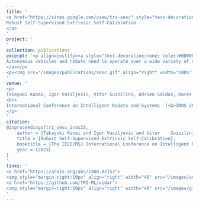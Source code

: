 ```yaml
---
title: '
<a href="https://sites.google.com/view/tri-sesc" style="text-decoration:none;color:#000000;text-align:justify;"> 
Robust Self-Supervised Extrinsic Self-Calibration
</a>
'
project: '
'
collection: publications
excerpt: '<p align=justify><a style="text-decoration:none; color:#000000; align:justify;">
Autonomous vehicles and robots need to operate over a wide variety of scenarios in order to complete tasks efficiently and safely. Multi-camera self-supervised monocular depth estimation from videos is a promising way to reason about the environment, as it generates metrically scaled geometric predictions from visual data without requiring additional sensors. However, most works assume well-calibrated extrinsics to fully leverage this multi-camera setup, even though accurate and efficient calibration is still a challenging problem. In this work, we introduce a novel method for extrinsic calibration that builds upon the principles of self-supervised monocular depth and ego-motion learning. Our proposed curriculum learning strategy uses monocular depth and pose estimators with velocity supervision to estimate extrinsics, and then jointly learns extrinsic calibration along with depth and pose for a set of overlapping cameras rigidly attached to a moving vehicle. Experiments on a benchmark multi-camera dataset (DDAD) demonstrate that our method enables self-calibration in various scenes robustly and efficiently compared to a traditional vision-based pose estimation pipeline. Furthermore, we demonstrate the benefits of extrinsics self-calibration as a way to improve depth prediction via joint optimization. 
</a></p>
<p><img src="/images/publications/sesc.gif" align="right" width="100%" style="margin:0 0 20px 0"></p>
'
venue: '
<p>
Takayuki Kanai, Igor Vasiljevic, Vitor Guizilini, Adrien Gaidon, Rares Ambrus
<br>
International Conference on Intelligent Robots and Systems  (<b>IROS 2023</b>)
</p>
'
citation: '
@inproceedings{tri_sesc_iros23,
    author = {Takayuki Kanai and Igor Vasiljevic and Vitor    Guizilini and Adrien Gaidon and Rares Ambrus},
    title = {Robust Self-Supervised Extrinsic Self-Calibration},
    booktitle = {The IEEE/RSJ International Conference on Intelligent Robots and Systems (IROS)},
    year = {2023}
}
'
links: '
<a href="https://arxiv.org/abs/2308.02153">
<img style="margin-right:10px" align="right" width="40" src="/images/arxiv.png"></a>
<a href="https://github.com/TRI-ML/vidar">
<img style="margin-right:10px" align="right" width="40" src="/images/github.png"></a>
'
---
```

